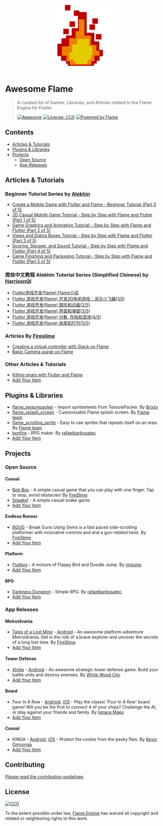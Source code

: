 <div align="center">
	<div>
		<img width="200" src="media/logo.png" alt="Awesome Flame">
	</div>
	<br>
</div>

# Awesome Flame

> A curated list of Games, Libraries, and Articles related to the Flame Engine for Flutter
>
> [![Awesome](https://awesome.re/badge-flat.svg)](https://awesome.re) [![License: CC0](https://img.shields.io/badge/license-CC0-lightgray?style=flat-square)](http://creativecommons.org/publicdomain/zero/1.0) [![Powered by Flame](https://img.shields.io/badge/Powered%20by-%F0%9F%94%A5-orange.svg?style=flat-square)](https://flame-engine.org)<br>

## Contents

- [Articles & Tutorials](#articles--tutorials)
- [Plugins & Libraries](#plugins--libraries)
- [Projects](#projects)
  - [Open Source](#open-source)
  - [App Releases](#app-releases)

## Articles & Tutorials

### Beginner Tutorial Series by [Alekhin](https://github.com/japalekhin)

- [Create a Mobile Game with Flutter and Flame - Beginner Tutorial (Part 0 of 5)](https://jap.alekhin.io/create-mobile-game-flutter-flame-beginner-tutorial)
- [2D Casual Mobile Game Tutorial - Step by Step with Flame and Flutter (Part 1 of 5)](https://jap.alekhin.io/2d-casual-mobile-game-tutorial-flame-flutter-part-1)
- [Game Graphics and Animation Tutorial - Step by Step with Flame and Flutter (Part 2 of 5)](https://jap.alekhin.io/game-graphics-and-animation-tutorial-flame-flutter-part-2)
- [Views and Dialog Boxes Tutorial - Step by Step with Flame and Flutter (Part 3 of 5)](https://jap.alekhin.io/views-dialog-boxes-tutorial-flame-flutter-part-3)
- [Scoring, Storage, and Sound Tutorial - Step by Step with Flame and Flutter (Part 4 of 5)](https://jap.alekhin.io/scoring-storage-sound-tutorial-flame-flutter-part-4)
- [Game Finishing and Packaging Tutorial - Step by Step with Flame and Flutter (Part 5 of 5)](https://jap.alekhin.io/game-finishing-packaging-tutorial-flame-flutter-part-5)

### 简体中文教程 Alekhin Tutorial Series (Simplified Chinese) by [HarrisonQI](https://github.com/HarrisonQi) 
- [Flutter游戏开发(flame) Flame介绍](https://www.bugcatt.com/archives/279)
- [Flutter 游戏开发(flame) 开发2D休闲游戏：消灭小飞蝇(1/5)](https://www.bugcatt.com/archives/292)
- [Flutter 游戏开发(flame) 图形和动画(2/5)](https://www.bugcatt.com/archives/560)
- [Flutter 游戏开发(flame) 界面和弹窗(3/5)](https://www.bugcatt.com/archives/562)
- [Flutter 游戏开发(flame) 分数, 存档和音效(4/5)](https://www.bugcatt.com/archives/564)
- [Flutter 游戏开发(flame) 收尾和打包(5/5)](https://www.bugcatt.com/archives/731)

### Articles By [Fireslime](https://fireslime.xyz/)
- [Creating a virtual controller with Stack on Flame](https://fireslime.xyz/articles/20190902_Flame_Virtual_Controller_With_Stack.html)
- [Basic Camera usage on Flame](https://fireslime.xyz/articles/20190911_Basic_Camera_Usage_In_Flame.html)

### Other Articles & Tutorials

- [Killing gnats with Flutter and Flame](https://medium.com/flutter-community/killing-gnats-with-flutter-and-flame-77fa9224ccaa)
- [Add Your Item](https://github.com/flame-engine/awesome-flame/pulls)

## Plugins & Libraries

- [flame_texturepacker](https://pub.dev/packages/flame_texturepacker) - Import spritesheets from TexturePacker. By [Brixto](https://github.com/Brixto/flame_texturepacker)
- [flame_splash_screen](https://pub.dev/packages/flame_splash_screen) - Customizable Flame splash screen. By [Flame team](https://github.com/flame-engine)
- [flame_scrolling_sprite](https://pub.dev/packages/flame_scrolling_sprite) - Easy to use sprites that repeats itself on an area. By [Flame team](https://github.com/flame-engine)
- [bonfire](https://github.com/RafaelBarbosatec/bonfire) - RPG maker. By [rafaelbarbosatec](https://github.com/RafaelBarbosatec)
- [Add Your Item](https://github.com/flame-engine/awesome-flame/pulls)

## Projects

### Open Source

#### Casual

- [Bob Box](https://github.com/fireslime/bounce_box) - A simple casual game that you can play with one finger. Tap to stop, avoid obstacles! By [FireSlime](https://fireslime.xyz)
- [Snaake!](https://github.com/lucasnlm/snaake-flutter) - A simple casual snake game.
- [Add Your Item](https://github.com/flame-engine/awesome-flame/pulls)

#### Endless Runner

- [BGUG](https://github.com/fireslime/bgug) - Break Guns Using Gems is a fast paced side-scrolling platformer with innovative controls and and a gun-related twist. By [FireSlime](https://fireslime.xyz)
- [Add Your Item](https://github.com/flame-engine/awesome-flame/pulls)

#### Platform

- [Flutters](https://github.com/impulse/flutters) - A mixture of Flappy Bird and Doodle Jump. By [impulse](https://github.com/impulse)
- [Add Your Item](https://github.com/flame-engine/awesome-flame/pulls)

#### RPG

- [Darkness Dungeon](https://github.com/RafaelBarbosatec/darkness_dungeon) - Simple RPG. By [rafaelbarbosatec](http://rafaelbarbosatec.github.io/)
- [Add Your Item](https://github.com/flame-engine/awesome-flame/pulls)

### App Releases

#### Metroidvania

- [Tales of a Lost Mine](https://fireslime.xyz/games/tales.html) - [Android](https://play.google.com/store/apps/details?id=xyz.fireslime.tales&pcampaignid=MKT-Other-global-all-co-prtnr-py-PartBadge-Mar2515-1) - An awesome platform-adventure Metroidvania. Get in the role of a brave explorer and uncover the secrets of a long lost time. By [FireSlime](https://fireslime.xyz)
- [Add Your Item](https://github.com/flame-engine/awesome-flame/pulls)

#### Tower Defense

- [Xtrike](http://www.xtrike.online/) - [Android](https://play.google.com/store/apps/details?id=online.xtrike.xtrike) - An awesome strategic tower defense game. Build your battle units and destroy enemies. By [White Wood City](http://www.xtrike.online/)
- [Add Your Item](https://github.com/flame-engine/awesome-flame/pulls)

#### Board

- Four In A Row - [Android](https://play.google.com/store/apps/details?id=com.ignacemaes.fourinarow), [iOS](https://apps.apple.com/us/app/four-in-a-row-classic/id1495540053) - Play the classic 'Four In A Row' board game! Will you be the first to connect 4 of your chips? Challenge the AI, or play against your friends and family. By [Ignace Maes](https://ignacemaes.com/)
- [Add Your Item](https://github.com/flame-engine/awesome-flame/pulls)

#### Casual

- KINGA - [Android](https://play.google.com/store/apps/details?id=com.knoeyes.games.kinga), [iOS](https://apps.apple.com/us/app/kinga/id1506422810) - Protect the cookie from the pesky flies. By [Kevin Omyonga](https://kevinomyonga.com)
- [Add Your Item](https://github.com/flame-engine/awesome-flame/pulls)

## Contributing

[Please read the contribution guidelines](https://github.com/flame-engine/awesome-flame/blob/master/contributing.md)

## License

[![CC0](http://mirrors.creativecommons.org/presskit/buttons/88x31/svg/cc-zero.svg)](http://creativecommons.org/publicdomain/zero/1.0)

To the extent possible under law, [Flame Engine](https://flame-engine.org/) has waived all copyright and related or neighboring rights to this work.
